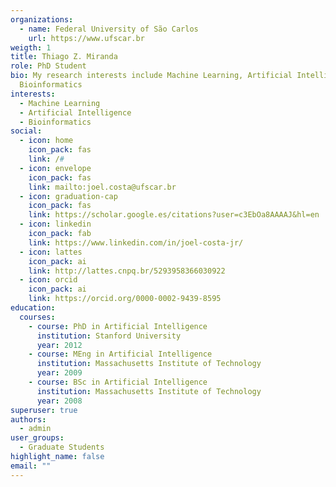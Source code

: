 ```yaml
---
organizations:
  - name: Federal University of São Carlos
    url: https://www.ufscar.br
weigth: 1
title: Thiago Z. Miranda
role: PhD Student
bio: My research interests include Machine Learning, Artificial Intelligence and
  Bioinformatics
interests:
  - Machine Learning
  - Artificial Intelligence
  - Bioinformatics
social:
  - icon: home
    icon_pack: fas
    link: /#
  - icon: envelope
    icon_pack: fas
    link: mailto:joel.costa@ufscar.br
  - icon: graduation-cap
    icon_pack: fas
    link: https://scholar.google.es/citations?user=c3EbOa8AAAAJ&hl=en
  - icon: linkedin
    icon_pack: fab
    link: https://www.linkedin.com/in/joel-costa-jr/
  - icon: lattes
    icon_pack: ai
    link: http://lattes.cnpq.br/5293958366030922
  - icon: orcid
    icon_pack: ai
    link: https://orcid.org/0000-0002-9439-8595
education:
  courses:
    - course: PhD in Artificial Intelligence
      institution: Stanford University
      year: 2012
    - course: MEng in Artificial Intelligence
      institution: Massachusetts Institute of Technology
      year: 2009
    - course: BSc in Artificial Intelligence
      institution: Massachusetts Institute of Technology
      year: 2008
superuser: true
authors:
  - admin
user_groups:
  - Graduate Students
highlight_name: false
email: ""
---
```

